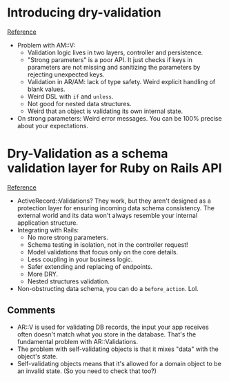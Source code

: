 # Introducing dry-validation
[Reference](http://solnic.eu/2015/12/07/introducing-dry-validation.html)

- Problem with AM::V:
  - Validation logic lives in two layers, controller and persistence.
  - "Strong parameters" is a poor API. It just checks if keys in parameters are not missing and sanitizing the parameters by rejecting unexpected keys.
  - Validation in AR/AM: lack of type safety. Weird explicit handling of blank values.
  - Weird DSL with `if` and `unless`.
  - Not good for nested data structures.
  - Weird that an object is validating its own internal state.
- On strong parameters: Weird error messages. You can be 100% precise about your expectations.

# Dry-Validation as a schema validation layer for Ruby on Rails API
[Reference](https://mensfeld.pl/2017/03/dry-validation-as-a-schema-validation-layer-for-ruby-on-rails-api/)

- ActiveRecord::Validations? They work, but they aren't designed as a protection layer for ensuring incoming data schema consistency. The external world and its data won't always resemble your internal application structure.
- Integrating with Rails:
  - No more strong parameters.
  - Schema testing in isolation, not in the controller request!
  - Model validations that focus only on the core details.
  - Less coupling in your business logic.
  - Safer extending and replacing of endpoints.
  - More DRY.
  - Nested structures validation.
- Non-obstructing data schema, you can do a `before_action`. Lol.

## Comments

- AR::V is used for validating DB records, the input your app receives often doesn't match what you store in the database. That's the fundamental problem with AR::Validations.
- The problem with self-validating objects is that it mixes "data" with the object's state.
- Self-validating objects means that it's allowed for a domain object to be an invalid state. (So you need to check that too?)
